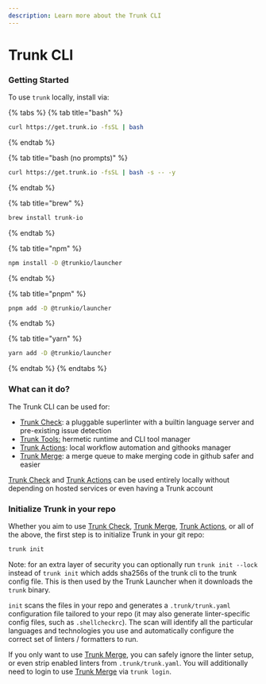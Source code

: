 ```yaml
---
description: Learn more about the Trunk CLI
---
```


# Trunk CLI

### Getting Started

To use `trunk` locally, install via:

{% tabs %}
{% tab title="bash" %}
```bash
curl https://get.trunk.io -fsSL | bash
```
{% endtab %}

{% tab title="bash (no prompts)" %}
```bash
curl https://get.trunk.io -fsSL | bash -s -- -y
```
{% endtab %}

{% tab title="brew" %}
```bash
brew install trunk-io
```
{% endtab %}

{% tab title="npm" %}
```bash
npm install -D @trunkio/launcher
```
{% endtab %}

{% tab title="pnpm" %}
```bash
pnpm add -D @trunkio/launcher
```
{% endtab %}

{% tab title="yarn" %}
```bash
yarn add -D @trunkio/launcher
```
{% endtab %}
{% endtabs %}

### What can it do?

The Trunk CLI can be used for:

* [Trunk Check](../../): a pluggable superlinter with a builtin language server and pre-existing issue detection
* [Trunk Tools:](../tools/) hermetic runtime and CLI tool manager
* [Trunk Actions](../actions/): local workflow automation and githooks manager
* [Trunk Merge](../../../merge-queue/): a merge queue to make merging code in github safer and easier

[Trunk Check](../../) and [Trunk Actions](../actions/) can be used entirely locally without depending on hosted services or even having a Trunk account

### Initialize Trunk in your repo

Whether you aim to use [Trunk Check](../../), [Trunk Merge](../../../merge-queue/), [Trunk Actions](../actions/), or all of the above, the first step is to initialize Trunk in your git repo:

```bash
trunk init
```

Note: for an extra layer of security you can optionally run `trunk init --lock` instead of `trunk init` which adds sha256s of the trunk cli to the trunk config file. This is then used by the Trunk Launcher when it downloads the `trunk` binary.

`init` scans the files in your repo and generates a `.trunk/trunk.yaml` configuration file tailored to your repo (it may also generate linter-specific config files, such as `.shellcheckrc`). The scan will identify all the particular languages and technologies you use and automatically configure the correct set of linters / formatters to run.

If you only want to use [Trunk Merge](../../../merge-queue/), you can safely ignore the linter setup, or even strip enabled linters from `.trunk/trunk.yaml`. You will additionally need to login to use [Trunk Merge](../../../merge-queue/) via `trunk login`.
